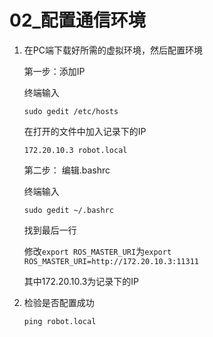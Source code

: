 # 02_配置通信环境

1. 在PC端下载好所需的虚拟环境，然后配置环境

	第一步：添加IP

	终端输入

	```
	sudo gedit /etc/hosts
	```

	在打开的文件中加入记录下的IP

	```
	172.20.10.3 robot.local
	```

	第二步： 编辑.bashrc

	终端输入

	```
	sudo gedit ~/.bashrc
	```

	找到最后一行

	修改`export ROS_MASTER_URI`为`export ROS_MASTER_URI=http://172.20.10.3:11311`

	其中172.20.10.3为记录下的IP

2. 检验是否配置成功

	```
	ping robot.local
	```

	

